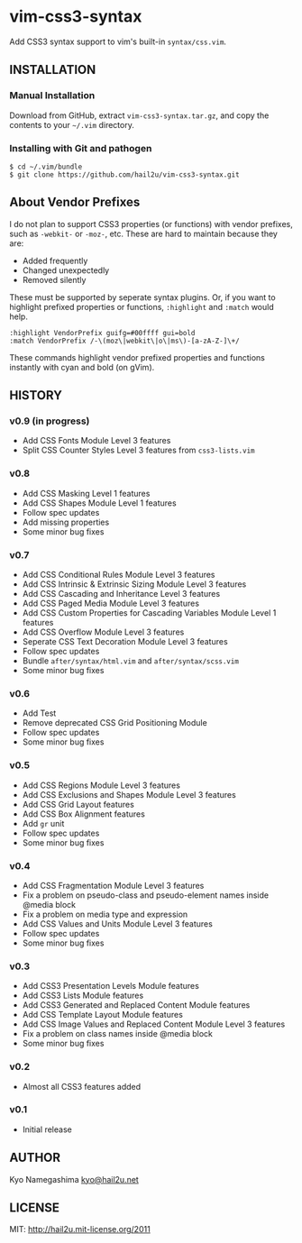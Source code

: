 vim-css3-syntax
===============

Add CSS3 syntax support to vim's built-in `syntax/css.vim`.


INSTALLATION
------------

### Manual Installation

Download from GitHub, extract `vim-css3-syntax.tar.gz`, and copy the contents to your `~/.vim` directory.


### Installing with Git and pathogen

    $ cd ~/.vim/bundle
    $ git clone https://github.com/hail2u/vim-css3-syntax.git


About Vendor Prefixes
---------------------

I do not plan to support CSS3 properties (or functions) with vendor prefixes, such as `-webkit-` or `-moz-`, etc. These are hard to maintain because they are:

  * Added frequently
  * Changed unexpectedly
  * Removed silently

These must be supported by seperate syntax plugins. Or, if you want to highlight prefixed properties or functions, `:highlight` and `:match` would help.

    :highlight VendorPrefix guifg=#00ffff gui=bold
    :match VendorPrefix /-\(moz\|webkit\|o\|ms\)-[a-zA-Z-]\+/

These commands highlight vendor prefixed properties and functions instantly with cyan and bold (on gVim).


HISTORY
-------

### v0.9 (in progress)

  * Add CSS Fonts Module Level 3 features
  * Split CSS Counter Styles Level 3 features from `css3-lists.vim`


### v0.8

  * Add CSS Masking Level 1 features
  * Add CSS Shapes Module Level 1 features
  * Follow spec updates
  * Add missing properties
  * Some minor bug fixes


### v0.7

  * Add CSS Conditional Rules Module Level 3 features
  * Add CSS Intrinsic & Extrinsic Sizing Module Level 3 features
  * Add CSS Cascading and Inheritance Level 3 features
  * Add CSS Paged Media Module Level 3 features
  * Add CSS Custom Properties for Cascading Variables Module Level 1 features
  * Add CSS Overflow Module Level 3 features
  * Seperate CSS Text Decoration Module Level 3 features
  * Follow spec updates
  * Bundle `after/syntax/html.vim` and `after/syntax/scss.vim`
  * Some minor bug fixes


### v0.6

  * Add Test
  * Remove deprecated CSS Grid Positioning Module
  * Follow spec updates
  * Some minor bug fixes


### v0.5

  * Add CSS Regions Module Level 3 features
  * Add CSS Exclusions and Shapes Module Level 3 features
  * Add CSS Grid Layout features
  * Add CSS Box Alignment features
  * Add `gr` unit
  * Follow spec updates
  * Some minor bug fixes


### v0.4

  * Add CSS Fragmentation Module Level 3 features
  * Fix a problem on pseudo-class and pseudo-element names inside @media block
  * Fix a problem on media type and expression
  * Add CSS Values and Units Module Level 3 features
  * Follow spec updates
  * Some minor bug fixes


### v0.3

  * Add CSS3 Presentation Levels Module features
  * Add CSS3 Lists Module features
  * Add CSS3 Generated and Replaced Content Module features
  * Add CSS Template Layout Module features
  * Add CSS Image Values and Replaced Content Module Level 3 features
  * Fix a problem on class names inside @media block
  * Some minor bug fixes


### v0.2

  * Almost all CSS3 features added


### v0.1

  * Initial release


AUTHOR
------

Kyo Namegashima <kyo@hail2u.net>


LICENSE
-------

MIT: http://hail2u.mit-license.org/2011
